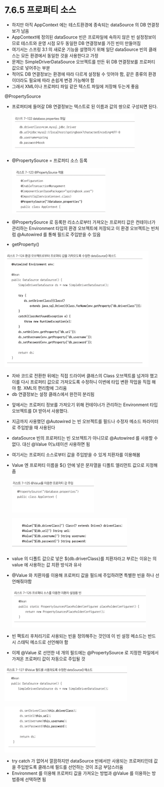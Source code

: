 # 7.6.5 프로퍼티 소스

- 하지만 아직 AppContext 에는 테스트환경에 종속되는 dataSource 의 DB 연결정보가 남음
- AppContext에 정의된 dataSource 빈은 프로파일에 속하지 않은 빈 설정정보이므로 테스트와 운영 시점 모두 동일한 DB 연결정보를 가진 빈이 만들어짐
- 여기서는 스프링 3.1 의 새로운 기능을 설명하기 위해 일단 dataSource 빈의 클래스는 모든 환경에서 동일한 것을 사용한다고 가정
- 문제는 SimpleDriverDataSource 오브젝트를 만든 뒤 DB 연결정보를 프로퍼티 값으로 넣어주는 부분
- 적어도 DB 연결정보는 환경에 따라 다르게 설정될 수 잇어야 함, 같은 종류의 환경이더라도 필요에 따라 손쉽게 변경 가능해야 함
- 그래서 XML이나 프로퍼티 파일 같은 텍스트 파일에 저장해 두는게 좋음

@PropertySource

- 프로퍼티에 들어갈 DB 연결정보는 텍스트로 된 이름과 값의 쌍으로 구성되면 된다.

    ![7%206%205%20%E1%84%91%E1%85%B3%E1%84%85%E1%85%A9%E1%84%91%E1%85%A5%E1%84%90%E1%85%B5%20%E1%84%89%E1%85%A9%E1%84%89%E1%85%B3%20f290beb45fb040efb0993dd540c1fe4a/Untitled.png](7%206%205%20%E1%84%91%E1%85%B3%E1%84%85%E1%85%A9%E1%84%91%E1%85%A5%E1%84%90%E1%85%B5%20%E1%84%89%E1%85%A9%E1%84%89%E1%85%B3%20f290beb45fb040efb0993dd540c1fe4a/Untitled.png)

- @PropertySource = 프로퍼티 소스 등록

    ![7%206%205%20%E1%84%91%E1%85%B3%E1%84%85%E1%85%A9%E1%84%91%E1%85%A5%E1%84%90%E1%85%B5%20%E1%84%89%E1%85%A9%E1%84%89%E1%85%B3%20f290beb45fb040efb0993dd540c1fe4a/Untitled%201.png](7%206%205%20%E1%84%91%E1%85%B3%E1%84%85%E1%85%A9%E1%84%91%E1%85%A5%E1%84%90%E1%85%B5%20%E1%84%89%E1%85%A9%E1%84%89%E1%85%B3%20f290beb45fb040efb0993dd540c1fe4a/Untitled%201.png)

- @PropertySource 로 등록한 리소스로부터 가져오는 프로퍼티 값은 컨테이너가 관리하는 Environment 타입의 환경 오브젝트에 저장되고 이 환경 오브젝트는 빈처럼 @Autowired 를 통해 필드로 주입받을 수 있음
- getProperty()

![7%206%205%20%E1%84%91%E1%85%B3%E1%84%85%E1%85%A9%E1%84%91%E1%85%A5%E1%84%90%E1%85%B5%20%E1%84%89%E1%85%A9%E1%84%89%E1%85%B3%20f290beb45fb040efb0993dd540c1fe4a/Untitled%202.png](7%206%205%20%E1%84%91%E1%85%B3%E1%84%85%E1%85%A9%E1%84%91%E1%85%A5%E1%84%90%E1%85%B5%20%E1%84%89%E1%85%A9%E1%84%89%E1%85%B3%20f290beb45fb040efb0993dd540c1fe4a/Untitled%202.png)

- 자바 코드로 전환한 뒤에는 직접 드라이버 클래스의 Class 오브젝트를 넘겨야 했고 이를 다시 프로퍼티 값으로 가져오도록 수정하니 이번에 타입 변환 작업을 직접 해야 함. XML의 편리함에 그리움
- db 연결정보는 설정 클래스에서 완전히 분리됨

<PropertySourcePlaceholderConfigurer>

- 앞에서는 프로퍼티 정보를 가져오기 위해 컨테이너가 관리하는 Environment 타입 오브젝트를 DI 받아서 사용했다.
- 지금까지 사용했던 @Autowired 는 빈 오브젝트를 필드나 수정자 메소드 파라미터로 주입받을 때 사용된다
- dataSource 빈의 프로퍼티는 빈 오브젝트가 아니므로 @Autowired 를 사용할 수 없다. 대신 @Value 어노테이션 사용하면 됨
- 여기서는 프로퍼티 소스로부터 값을 주입받을 수 있게 치환자를 이용해봄
- Value 엔 프로퍼티 이름을 ${} 안에 넣은 문자열을 디폴트 엘리먼트 값으로 지정해줌

    ![7%206%205%20%E1%84%91%E1%85%B3%E1%84%85%E1%85%A9%E1%84%91%E1%85%A5%E1%84%90%E1%85%B5%20%E1%84%89%E1%85%A9%E1%84%89%E1%85%B3%20f290beb45fb040efb0993dd540c1fe4a/Untitled%203.png](7%206%205%20%E1%84%91%E1%85%B3%E1%84%85%E1%85%A9%E1%84%91%E1%85%A5%E1%84%90%E1%85%B5%20%E1%84%89%E1%85%A9%E1%84%89%E1%85%B3%20f290beb45fb040efb0993dd540c1fe4a/Untitled%203.png)

    ![7%206%205%20%E1%84%91%E1%85%B3%E1%84%85%E1%85%A9%E1%84%91%E1%85%A5%E1%84%90%E1%85%B5%20%E1%84%89%E1%85%A9%E1%84%89%E1%85%B3%20f290beb45fb040efb0993dd540c1fe4a/Untitled%204.png](7%206%205%20%E1%84%91%E1%85%B3%E1%84%85%E1%85%A9%E1%84%91%E1%85%A5%E1%84%90%E1%85%B5%20%E1%84%89%E1%85%A9%E1%84%89%E1%85%B3%20f290beb45fb040efb0993dd540c1fe4a/Untitled%204.png)

- value 의 디폴트 값으로 넣은 ${db.driverClass}를 치환자라고 부르는 이유는 <property>의 value 에 사용하는 값 치환 방식과 유사
- @Value 와 치환자를 이용해 프로퍼티 값을 필드에 주입하려면 특별한 빈을 하나 선언해줘야함

    ![7%206%205%20%E1%84%91%E1%85%B3%E1%84%85%E1%85%A9%E1%84%91%E1%85%A5%E1%84%90%E1%85%B5%20%E1%84%89%E1%85%A9%E1%84%89%E1%85%B3%20f290beb45fb040efb0993dd540c1fe4a/Untitled%205.png](7%206%205%20%E1%84%91%E1%85%B3%E1%84%85%E1%85%A9%E1%84%91%E1%85%A5%E1%84%90%E1%85%B5%20%E1%84%89%E1%85%A9%E1%84%89%E1%85%B3%20f290beb45fb040efb0993dd540c1fe4a/Untitled%205.png)

- 빈 팩토리 후처리기로 사용되는 빈을 정의해주는 것인데 이 빈 설정 메소드는 반드시 스태틱 메소드로 선언해야 함
- 이제 @Value 로 선언한 네 개의 필드에는 @PropertySource 로 지정한 파일에서 가져온 프로퍼티 값이 자동으로 주입될 것

![7%206%205%20%E1%84%91%E1%85%B3%E1%84%85%E1%85%A9%E1%84%91%E1%85%A5%E1%84%90%E1%85%B5%20%E1%84%89%E1%85%A9%E1%84%89%E1%85%B3%20f290beb45fb040efb0993dd540c1fe4a/Untitled%206.png](7%206%205%20%E1%84%91%E1%85%B3%E1%84%85%E1%85%A9%E1%84%91%E1%85%A5%E1%84%90%E1%85%B5%20%E1%84%89%E1%85%A9%E1%84%89%E1%85%B3%20f290beb45fb040efb0993dd540c1fe4a/Untitled%206.png)

![7%206%205%20%E1%84%91%E1%85%B3%E1%84%85%E1%85%A9%E1%84%91%E1%85%A5%E1%84%90%E1%85%B5%20%E1%84%89%E1%85%A9%E1%84%89%E1%85%B3%20f290beb45fb040efb0993dd540c1fe4a/Untitled%207.png](7%206%205%20%E1%84%91%E1%85%B3%E1%84%85%E1%85%A9%E1%84%91%E1%85%A5%E1%84%90%E1%85%B5%20%E1%84%89%E1%85%A9%E1%84%89%E1%85%B3%20f290beb45fb040efb0993dd540c1fe4a/Untitled%207.png)

- try catch 가 없어서 깔끔하지만 dataSource 빈에서만 사용되는 프로퍼티인데 값을 주입받도록 클래스에 필드를 선언하는 것이 조금 부담스러움
- Environment 를 이용해 프로퍼티 값을 가져오는 방법과 @Value 를 이용하는 방법중에 선택하면 됨
